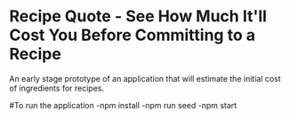 # Recipe Quote - See How Much It'll Cost You Before Committing to a Recipe

An early stage prototype of an application that will estimate the initial cost of ingredients for recipes.

#To run the application
-npm install
-npm run seed
-npm start
